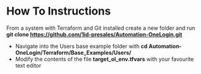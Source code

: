 # How To Instructions

From a system with Terraform and Git installed create a new folder and run **git clone https://github.com/1id-presales/Automation-OneLogin.git**

- Navigate into the Users base example folder with **cd Automation-OneLogin/Terraform/Base_Examples/Users/**
- Modify the contents of the file **target_ol_env.tfvars** with your favourite text editor

